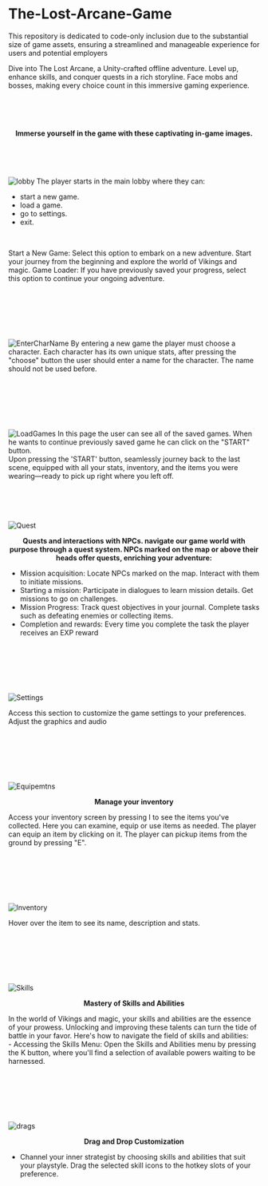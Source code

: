 # The-Lost-Arcane-Game
This repository is dedicated to code-only inclusion due to the substantial size of game assets, ensuring a streamlined and manageable experience for users and potential employers

Dive into The Lost Arcane, a Unity-crafted offline adventure. Level up, enhance skills, and conquer quests in a rich storyline. Face mobs and bosses, making every choice count in this immersive gaming experience.

<br><br><br>

<p align="center">
  <strong>Immerse yourself in the game with these captivating in-game images.</strong>
</p>

<br><br><br>

![lobby](https://github.com/xMeliiodaS/The-Lost-Arcane-Game/assets/127980746/9a5677b7-235d-40ab-b3e9-448ed50a8232)
The player starts in the main lobby where they can:<br>
- start a new game.<br>
- load a game.<br>
- go to settings.<br>
- exit.<br>

<br>

Start a New Game: Select this option to embark on a new adventure. Start your journey from the beginning and explore the world of Vikings and magic.
Game Loader: If you have previously saved your progress, select this option to continue your ongoing adventure.

<br><br><br><br><br>

![EnterCharName](https://github.com/xMeliiodaS/The-Lost-Arcane-Game/assets/127980746/73d9209c-fe94-47d9-9157-a7c1da9983ea)
By entering a new game the player must choose a character. 
Each character has its own unique stats, after pressing the "choose" button the user should enter a name for the character.
The name should not be used before.


<br><br><br><br><br>

![LoadGames](https://github.com/xMeliiodaS/The-Lost-Arcane-Game/assets/127980746/77843c44-bcf6-4577-b16c-2b8106200d95)
In this page the user can see all of the saved games. When he wants to continue previously saved game he can click on the "START" button.<br>
Upon pressing the 'START' button, seamlessly journey back to the last scene, equipped with all your stats, inventory, and the items you were wearing—ready to pick up right where you left off.<br><br><br><br><br>

![Quest](https://github.com/xMeliiodaS/The-Lost-Arcane-Game/assets/127980746/310fd378-a630-48e6-a61d-000b2600ee44)

<p align="center">
  <strong>Quests and interactions with NPCs. navigate our game world with purpose through a quest system. NPCs marked on the map or above their heads offer quests, enriching your adventure:
</strong>
</p>

- Mission acquisition: Locate NPCs marked on the map. Interact with them to initiate missions.
- Starting a mission: Participate in dialogues to learn mission details. Get missions to go on challenges.
- Mission Progress: Track quest objectives in your journal. Complete tasks such as defeating enemies or collecting items.
- Completion and rewards: Every time you complete the task the player receives an EXP reward

<br><br><br><br><br>

![Settings](https://github.com/xMeliiodaS/The-Lost-Arcane-Game/assets/127980746/5af2b2a9-2000-44ea-aa3b-0d53a36a833a)

Access this section to customize the game settings to your preferences. Adjust the graphics and audio

<br><br><br><br><br>

![Equipemtns](https://github.com/xMeliiodaS/The-Lost-Arcane-Game/assets/127980746/fa251f28-638b-4b23-889d-5b008383f0be)

<p align="center">
  <strong>Manage your inventory
</strong>
</p>

Access your inventory screen by pressing I to see the items you've collected. Here you can examine, equip or use items as needed. The player can equip an item by clicking on it.
The player can pickup items from the ground by pressing "E".

<br><br><br><br><br>


![Inventory](https://github.com/xMeliiodaS/The-Lost-Arcane-Game/assets/127980746/9cbdfa70-3af1-4f84-8cdc-0d6a6cdbc831)

Hover over the item to see its name, description and stats.

<br><br><br><br><br>

![Skills](https://github.com/xMeliiodaS/The-Lost-Arcane-Game/assets/127980746/95f7b5cd-3ae0-4df9-916f-de0df9409472)

<p align="center">
  <strong>Mastery of Skills and Abilities
</strong>
</p>
In the world of Vikings and magic, your skills and abilities are the essence of your prowess. Unlocking and improving these talents can turn the tide of battle in your favor. Here's how to navigate the field of skills and abilities:<br>
- Accessing the Skills Menu: Open the Skills and Abilities menu by pressing the K button, where you'll find a selection of available powers waiting to be harnessed.

<br><br><br><br><br>

![drags](https://github.com/xMeliiodaS/The-Lost-Arcane-Game/assets/127980746/e03ed206-d2d6-475a-96f9-e9ee826d5362)
<p align="center">
  <strong>Drag and Drop Customization
</strong>
</p>

- Channel your inner strategist by choosing skills and abilities that suit your playstyle. Drag the selected skill icons to the hotkey slots of your preference.

<br><br><br><br><br>

